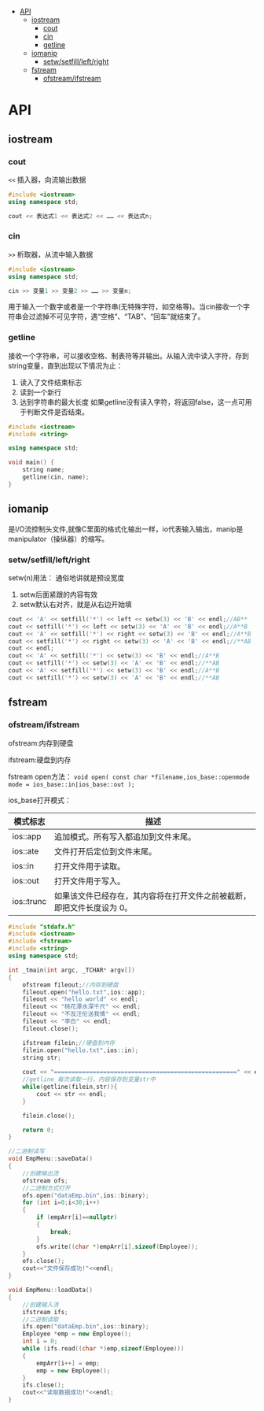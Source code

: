 <!-- TOC -->

- [API](#api)
    - [iostream](#iostream)
        - [cout](#cout)
        - [cin](#cin)
        - [getline](#getline)
    - [iomanip](#iomanip)
        - [setw/setfill/left/right](#setwsetfillleftright)
    - [fstream](#fstream)
        - [ofstream/ifstream](#ofstreamifstream)

<!-- /TOC -->

<a id="markdown-api" name="api"></a>
# API
<a id="markdown-iostream" name="iostream"></a>
## iostream
<a id="markdown-cout" name="cout"></a>
### cout
`<<` 插入器，向流输出数据
```cpp
#include <iostream>
using namespace std;

cout << 表达式1 << 表达式2 << …… << 表达式n;
```
<a id="markdown-cin" name="cin"></a>
### cin
`>>` 析取器，从流中输入数据
```cpp
#include <iostream>
using namespace std;

cin >> 变量1 >> 变量2 >> …… >> 变量n;
```

用于输入一个数字或者是一个字符串(无特殊字符，如空格等)。当cin接收一个字符串会过滤掉不可见字符，遇“空格”、“TAB”、“回车”就结束了。

<a id="markdown-getline" name="getline"></a>
### getline
接收一个字符串，可以接收空格、制表符等并输出。从输入流中读入字符，存到string变量，直到出现以下情况为止：
1. 读入了文件结束标志
2. 读到一个新行
3. 达到字符串的最大长度
如果getline没有读入字符，将返回false，这一点可用于判断文件是否结束。

```cpp
#include <iostream>
#include <string>

using namespace std;

void main() {
	string name;
	getline(cin, name);
}
```

<a id="markdown-iomanip" name="iomanip"></a>
## iomanip
是I/O流控制头文件,就像C里面的格式化输出一样，io代表输入输出，manip是manipulator（操纵器）的缩写。

<a id="markdown-setwsetfillleftright" name="setwsetfillleftright"></a>
### setw/setfill/left/right
setw(n)用法： 通俗地讲就是预设宽度
1. setw后面紧跟的内容有效 
2. setw默认右对齐，就是从右边开始填

```cpp
cout << 'A' << setfill('*') << left << setw(3) << 'B' << endl;//AB**
cout << setfill('*') << left << setw(3) << 'A' << 'B' << endl;//A**B
cout << 'A' << setfill('*') << right << setw(3) << 'B' << endl;//A**B
cout << setfill('*') << right << setw(3) << 'A' << 'B' << endl;//**AB
cout << endl;
cout << 'A' << setfill('*') << setw(3) << 'B' << endl;//A**B
cout << setfill('*') << setw(3) << 'A' << 'B' << endl;//**AB
cout << 'A' << setfill('*') << setw(3) << 'B' << endl;//A**B
cout << setfill('*') << setw(3) << 'A' << 'B' << endl;//**AB
```

<a id="markdown-fstream" name="fstream"></a>
## fstream
<a id="markdown-ofstreamifstream" name="ofstreamifstream"></a>
### ofstream/ifstream
ofstream:内存到硬盘

ifstream:硬盘到内存

fstream open方法：
`void open( const char *filename,ios_base::openmode mode = ios_base::in|ios_base::out );`

ios_base打开模式：

模式标志 | 描述
-----|---
ios::app | 追加模式。所有写入都追加到文件末尾。
ios::ate | 文件打开后定位到文件末尾。
ios::in | 打开文件用于读取。
ios::out | 打开文件用于写入。
ios::trunc | 如果该文件已经存在，其内容将在打开文件之前被截断，即把文件长度设为 0。

```cpp
#include "stdafx.h"
#include <iostream>
#include <fstream>
#include <string>
using namespace std;

int _tmain(int argc, _TCHAR* argv[])
{
	ofstream fileout;//内存到硬盘
	fileout.open("hello.txt",ios::app);
	fileout << "hello world" << endl;
	fileout << "桃花潭水深千尺" << endl;
	fileout << "不及汪伦送我情" << endl;
	fileout << "李白" << endl;
	fileout.close();

	ifstream filein;//硬盘到内存
	filein.open("hello.txt",ios::in);
	string str;
	
	cout << "====================================================" << endl;
	//getline 每次读取一行，内容保存到变量str中
	while(getline(filein,str)){
		cout << str << endl;
	}

	filein.close();

	return 0;
}
```
```cpp
//二进制读写
void EmpMenu::saveData()
{
	//创建输出流
	ofstream ofs;
	//二进制方式打开
	ofs.open("dataEmp.bin",ios::binary);
	for (int i=0;i<30;i++)
	{
		if (empArr[i]==nullptr)
		{
			break;
		}
		ofs.write((char *)empArr[i],sizeof(Employee));
	}
	ofs.close();
	cout<<"文件保存成功!"<<endl;
}

void EmpMenu::loadData()
{
	//创建输入流
	ifstream ifs;
	//二进制读取
	ifs.open("dataEmp.bin",ios::binary);
	Employee *emp = new Employee();
	int i = 0;
	while (ifs.read((char *)emp,sizeof(Employee)))
	{
		empArr[i++] = emp;
		emp = new Employee();
	}
	ifs.close();
	cout<<"读取数据成功!"<<endl;
}
```